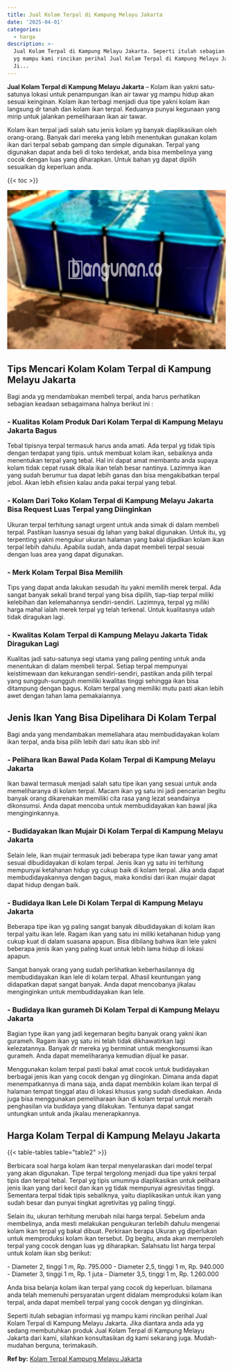 ```yaml
---
title: Jual Kolam Terpal di Kampung Melayu Jakarta
date: '2025-04-01'
categories:
  - harga
description: >-
  Jual Kolam Terpal di Kampung Melayu Jakarta. Seperti itulah sebagian informasi
  yg mampu kami rincikan perihal Jual Kolam Terpal di Kampung Melayu Jakarta.
  Ji...
---
```


**Jual Kolam Terpal di Kampung Melayu Jakarta** – Kolam ikan yakni satu-satunya lokasi untuk penampungan ikan air tawar yg mampu hidup akan sesuai keinginan. Kolam ikan terbagi menjadi dua tipe yakni kolam ikan langsung dr tanah dan kolam ikan terpal. Keduanya punyai kegunaan yang mirip untuk jalankan pemeliharaan ikan air tawar.

Kolam ikan terpal jadi salah satu jenis kolam yg banyak diaplikasikan oleh orang-orang. Banyak dari mereka yang lebih menentukan gunakan kolam ikan dari terpal sebab gampang dan simple digunakan. Terpal yang digunakan dapat anda beli di toko terdekat, anda bisa membelinya yang cocok dengan luas yang diharapkan. Untuk bahan yg dapat dipilih sesuaikan dg keperluan anda.

{{< toc >}}

![Jual Kolam Terpal di Kampung Melayu Jakarta](/images/jual-kolam-terpal-55.png)

## Tips Mencari Kolam Kolam Terpal di Kampung Melayu Jakarta

Bagi anda yg mendambakan membeli terpal, anda harus perhatikan sebagian keadaan sebagaimana halnya berikut ini :

### \- Kualitas Kolam Produk Dari Kolam Terpal di Kampung Melayu Jakarta Bagus

Tebal tipisnya terpal termasuk harus anda amati. Ada terpal yg tidak tipis dengan terdapat yang tipis. untuk membuat kolam ikan, sebaiknya anda menentukan terpal yang tebal. Hal ini dapat amat membantu anda supaya kolam tidak cepat rusak dikala ikan telah besar nantinya. Lazimnya ikan yang sudah berumur tua dapat lebih ganas dan bisa mengakibatkan terpal jebol. Akan lebih efisien kalau anda pakai terpal yang tebal.

### \- Kolam Dari Toko Kolam Terpal di Kampung Melayu Jakarta Bisa Request Luas Terpal yang Diinginkan

Ukuran terpal terhitung sanagt urgent untuk anda simak di dalam membeli terpal. Pastikan luasnya sesuai dg lahan yang bakal digunakan. Untuk itu, yg terpenting yakni mengukur ukuran halaman yang bakal dijadikan kolam ikan terpal lebih dahulu. Apabila sudah, anda dapat membeli terpal sesuai dengan luas area yang dapat digunakan.

### \- Merk Kolam Terpal Bisa Memilih

Tips yang dapat anda lakukan sesudah itu yakni memilih merek terpal. Ada sangat banyak sekali brand terpal yang bisa dipilih, tiap-tiap terpal miliki kelebihan dan kelemahannya sendiri-sendiri. Lazimnya, terpal yg miliki harga mahal ialah merek terpal yg telah terkenal. Untuk kualitasnya udah tidak diragukan lagi.

### \- Kwalitas Kolam Terpal di Kampung Melayu Jakarta Tidak Diragukan Lagi

Kualitas jadi satu-satunya segi utama yang paling penting untuk anda menentukan di dalam membeli terpal. Setiap terpal mempunyai keistimewaan dan kekurangan sendiri-sendiri, pastikan anda pilih terpal yang sungguh-sungguh memiliki kwalitas tinggi sehingga ikan bisa ditampung dengan bagus. Kolam terpal yang memiliki mutu pasti akan lebih awet dengan tahan lama pemakaiannya.

## Jenis Ikan Yang Bisa Dipelihara Di Kolam Terpal

Bagi anda yang mendambakan memeliahara atau membudidayakan kolam ikan terpal, anda bisa pilih lebih dari satu ikan sbb ini!

### \- Pelihara Ikan Bawal Pada Kolam Terpal di Kampung Melayu Jakarta

Ikan bawal termasuk menjadi salah satu tipe ikan yang sesuai untuk anda memeliharanya di kolam terpal. Macam ikan yg satu ini jadi pencarian begitu banyak orang dikarenakan memiliki cita rasa yang lezat seandainya dikonsumsi. Anda dapat mencoba untuk membudidayakan kan bawal jika menginginkannya.

### \- Budidayakan Ikan Mujair Di Kolam Terpal di Kampung Melayu Jakarta

Selain lele, ikan mujair termasuk jadi beberapa type ikan tawar yang amat sesuai dibudidayakan di kolam terpal. Jenis ikan yg satu ini terhitung mempunyai ketahanan hidup yg cukup baik di kolam terpal. Jika anda dapat membudidayakannya dengan bagus, maka kondisi dari ikan mujair dapat dapat hidup dengan baik.

### \- Budidaya Ikan Lele Di Kolam Terpal di Kampung Melayu Jakarta

Beberapa tipe ikan yg paling sangat banyak dibudidayakan di kolam ikan terpal yaitu ikan lele. Ragam ikan yang satu ini miliki ketahanan hidup yang cukup kuat di dalam suasana apapun. Bisa dibilang bahwa ikan lele yakni beberapa jenis ikan yang paling kuat untuk lebih lama hidup di lokasi apapun.

Sangat banyak orang yang sudah perlihatkan keberhasilannya dg membudidayakan ikan lele di kolam terpal. Alhasil keuntungan yang didapatkan dapat sangat banyak. Anda dapat mencobanya jikalau menginginkan untuk membudidayakan ikan lele.

### \- Budidaya Ikan gurameh Di Kolam Terpal di Kampung Melayu Jakarta

Bagian type ikan yang jadi kegemaran begitu banyak orang yakni ikan gurameh. Ragam ikan yg satu ini telah tidak dikhawatirkan lagi kelezatannya. Banyak dr mereka yg berminat untuk mengkonsumsi ikan gurameh. Anda dapat memeliharanya kemudian dijual ke pasar.

Menggunakan kolam terpal pasti bakal amat cocok untuk budidayakan berbagai jenis ikan yang cocok dengan yg diinginkan. Dimana anda dapat menempatkannya di mana saja, anda dapat membikin kolam ikan terpal di halaman tempat tinggal atau di lokasi khusus yang sudah disediakan. Anda juga bisa menggunakan pemeliharaan ikan di kolam terpal untuk meraih penghasilan via budidaya yang dilakukan. Tentunya dapat sangat untungkan untuk anda jikalau menerapkannya.

## Harga Kolam Terpal di Kampung Melayu Jakarta

{{< table-tables table="table2" >}}

Berbicara soal harga kolam ikan terpal menyelaraskan dari model terpal yang akan digunakan. Tipe terpal tergolong menjadi dua tipe yakni terpal tipis dan terpal tebal. Terpal yg tipis umumnya diaplikasikan untuk pelihara jenis ikan yang dari kecil dan ikan yg tidak mempunyai agresivitas tinggi. Sementara terpal tidak tipis sebaliknya, yaitu diaplikasikan untuk ikan yang sudah besar dan punyai tingkat agretivitas yg paling tinggi.

Selain itu, ukuran terhitung merubah nilai harga terpal. Sebelum anda membelinya, anda mesti melakukan pengukuran terlebih dahulu mengenai kolam ikan terpal yg bakal dibuat. Perkiraan berapa Ukuran yg diperlukan untuk memproduksi kolam ikan tersebut. Dg begitu, anda akan memperoleh terpal yang cocok dengan luas yg diharapkan. Salahsatu list harga terpal untuk kolam ikan sbg berikut:

\- Diameter 2, tinggi 1 m, Rp. 795.000 - Diameter 2,5, tinggi 1 m, Rp. 940.000 - Diameter 3, tinggi 1 m, Rp. 1 juta - Diameter 3,5, tinggi 1 m, Rp. 1.260.000

Anda bisa belanja kolam ikan terpal yang cocok dg keperluan. bilamana anda telah memenuhi persyaratan urgent didalam memproduksi kolam ikan terpal, anda dapat membeli terpal yang cocok dengan yg diinginkan.

Seperti itulah sebagian informasi yg mampu kami rincikan perihal Jual Kolam Terpal di Kampung Melayu Jakarta. Jika diantara anda ada yg sedang membutuhkan produk Jual Kolam Terpal di Kampung Melayu Jakarta dari kami, silahkan konsultasikan dg kami sekarang juga. Mudah-mudahan berguna, terimakasih.

**Ref by:** [Kolam Terpal Kampung Melayu Jakarta](https://id.wikipedia.org/wiki/Kolam)
